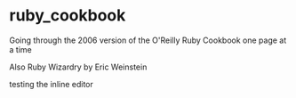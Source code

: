 # ruby_cookbook

Going through the 2006 version of the O'Reilly Ruby Cookbook one page at a time

Also Ruby Wizardry by Eric Weinstein

testing the inline editor